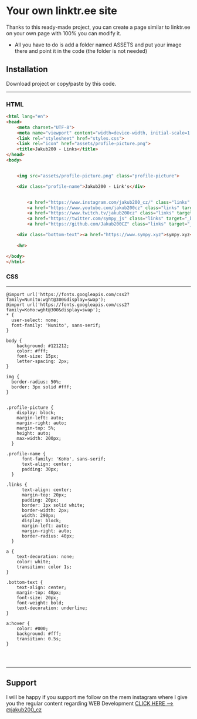 # Your own linktr.ee site

Thanks to this ready-made project, you can create a page similar to linktr.ee on your own page with 100% you can modify it.

- All you have to do is add a folder named ASSETS and put your image there and point it in the code (the folder is not needed)

## Installation

Download project or copy/paste by this code.

---

### HTML

```html
<html lang="en">
<head>
    <meta charset="UTF-8">
    <meta name="viewport" content="width=device-width, initial-scale=1.0">
    <link rel="stylesheet" href="styles.css">
    <link rel="icon" href="assets/profile-picture.png">
    <title>Jakub200 - Links</title>
</head>
<body>


    <img src="assets/profile-picture.png" class="profile-picture">

    <div class="profile-name">Jakub200 - Link's</div>


        <a href="https://www.instagram.com/jakub200_cz/" class="links" target="_blank">📸 Instagram 📸</a>
        <a href="https://www.youtube.com/jakub200cz" class="links" target="_blank">📹 YouTube 📹</a>
        <a href="https://www.twitch.tv/jakub200cz" class="links" target="_blank">🔴 Twitch 🔴</a>
        <a href="https://twitter.com/sympy_js" class="links" target="_blank">📝 Twitter 📝</a>
        <a href="https://github.com/Jakub200CZ" class="links" target="_blank">🎇 Github 🎇</a>

    <div class="bottom-text"><a href="https://www.sympy.xyz">sympy.xyz</a></div>
 
    <hr>

</body>
</html>
```
### CSS

---

```
@import url('https://fonts.googleapis.com/css2?family=Nunito:wght@300&display=swap');
@import url('https://fonts.googleapis.com/css2?family=KoHo:wght@300&display=swap');
* {
  user-select: none;
  font-family: 'Nunito', sans-serif;
}

body {
    background: #121212;
    color: #fff;
    font-size: 15px;
    letter-spacing: 2px;
}

img {
  border-radius: 50%;
  border: 3px solid #fff;
}


.profile-picture {
    display: block;
    margin-left: auto;
    margin-right: auto;
    margin-top: 5%;
    height: auto;
    max-width: 200px;
  }

.profile-name {
      font-family: 'KoHo', sans-serif;
      text-align: center;
      padding: 30px;
  }

.links {
      text-align: center;
      margin-top: 20px;
      padding: 20px;
      border: 1px solid white;
      border-width: 2px;
      width: 290px;
      display: block;
      margin-left: auto;
      margin-right: auto;
      border-radius: 40px;
  }

a {
    text-decoration: none;
    color: white;
    transition: color 1s; 
}

.bottom-text {
    text-align: center;
    margin-top: 40px;
    font-size: 20px;
    font-weight: bold;
    text-decoration: underline;
}

a:hover {
    color: #000;
    background: #fff;
    transition: 0.5s;
}




```

---

## Support 

I will be happy if you support me follow on the mem instagram where I give you the regular content regarding WEB Development 
[CLICK HERE --> @jakub200_cz](https://www.instagram.com/jakub200_cz/)
